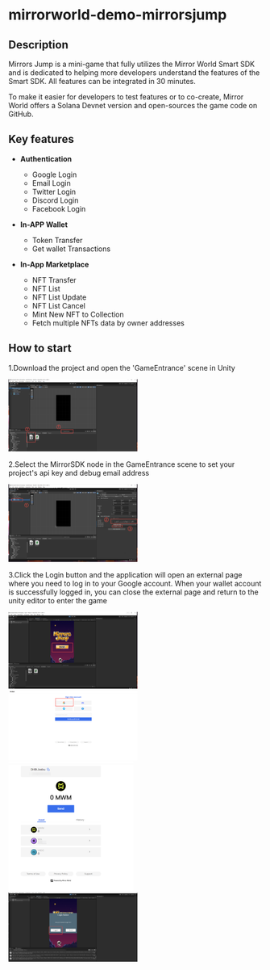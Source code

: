 # mirrorworld-demo-mirrorsjump



## Description

Mirrors Jump is a mini-game that fully utilizes the Mirror World Smart SDK and is dedicated to helping more developers understand the features of the Smart SDK. All features can be integrated in 30 minutes.

To make it easier for developers to test features or to co-create, Mirror World offers a Solana Devnet version and open-sources the game code on GitHub.



## Key features

  - **Authentication**
    - Google Login
    - Email Login
    - Twitter Login
    - Discord Login
    - Facebook Login
    
  - **In-APP Wallet**
    - Token Transfer
    - Get wallet Transactions

  - **In-App Marketplace**
    - NFT Transfer
    - NFT List
    - NFT List Update
    - NFT List Cancel
    - Mint New NFT to Collection
    - Fetch multiple NFTs data by owner addresses




## How to start
   1.Download the project and open the 'GameEntrance' scene in Unity

<img src="Images\StepOne.png" alt="StepOne" style="zoom: 25%;" />






   2.Select the MirrorSDK node in the GameEntrance scene to set your project's api key and debug email address

<img src="Images\StepTwo.png" alt="StepTwo" style="zoom:25%;" />






   3.Click the Login button and the application will open an external page where you need to log in to your Google account. When your wallet account is successfully logged in, you can close the external page and return to the unity editor to enter the game



<img src="Images\StepThree.png" alt="StepThree" style="zoom:25%;" />





<img src="Images\StepFour.png" alt="StepFour" style="zoom:25%;" />





<img src="Images\StepSix.png" alt="StepSix" style="zoom:25%;" />





<img src="Images\StepSeven.png" alt="StepSeven" style="zoom:25%;" />



